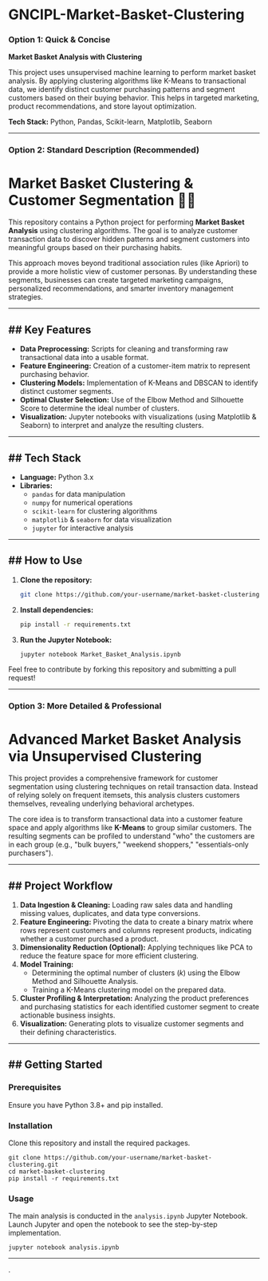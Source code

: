 # GNCIPL-Market-Basket-Clustering



### Option 1: Quick & Concise

**Market Basket Analysis with Clustering**

This project uses unsupervised machine learning to perform market basket analysis. By applying clustering algorithms like K-Means to transactional data, we identify distinct customer purchasing patterns and segment customers based on their buying behavior. This helps in targeted marketing, product recommendations, and store layout optimization.

**Tech Stack:** Python, Pandas, Scikit-learn, Matplotlib, Seaborn

-----

### Option 2: Standard Description (Recommended)

# Market Basket Clustering & Customer Segmentation 🛒🤖

This repository contains a Python project for performing **Market Basket Analysis** using clustering algorithms. The goal is to analyze customer transaction data to discover hidden patterns and segment customers into meaningful groups based on their purchasing habits.

This approach moves beyond traditional association rules (like Apriori) to provide a more holistic view of customer personas. By understanding these segments, businesses can create targeted marketing campaigns, personalized recommendations, and smarter inventory management strategies.

-----

## \#\# Key Features

  * **Data Preprocessing:** Scripts for cleaning and transforming raw transactional data into a usable format.
  * **Feature Engineering:** Creation of a customer-item matrix to represent purchasing behavior.
  * **Clustering Models:** Implementation of K-Means and DBSCAN to identify distinct customer segments.
  * **Optimal Cluster Selection:** Use of the Elbow Method and Silhouette Score to determine the ideal number of clusters.
  * **Visualization:** Jupyter notebooks with visualizations (using Matplotlib & Seaborn) to interpret and analyze the resulting clusters.

-----

## \#\# Tech Stack

  * **Language:** Python 3.x
  * **Libraries:**
      * `pandas` for data manipulation
      * `numpy` for numerical operations
      * `scikit-learn` for clustering algorithms
      * `matplotlib` & `seaborn` for data visualization
      * `jupyter` for interactive analysis

-----

## \#\# How to Use

1.  **Clone the repository:**
    ```bash
    git clone https://github.com/your-username/market-basket-clustering.git
    ```
2.  **Install dependencies:**
    ```bash
    pip install -r requirements.txt
    ```
3.  **Run the Jupyter Notebook:**
    ```bash
    jupyter notebook Market_Basket_Analysis.ipynb
    ```

Feel free to contribute by forking this repository and submitting a pull request\!

-----

### Option 3: More Detailed & Professional

# Advanced Market Basket Analysis via Unsupervised Clustering

This project provides a comprehensive framework for customer segmentation using clustering techniques on retail transaction data. Instead of relying solely on frequent itemsets, this analysis clusters customers themselves, revealing underlying behavioral archetypes.

The core idea is to transform transactional data into a customer feature space and apply algorithms like **K-Means** to group similar customers. The resulting segments can be profiled to understand "who" the customers are in each group (e.g., "bulk buyers," "weekend shoppers," "essentials-only purchasers").

-----

## \#\# Project Workflow

1.  **Data Ingestion & Cleaning:** Loading raw sales data and handling missing values, duplicates, and data type conversions.
2.  **Feature Engineering:** Pivoting the data to create a binary matrix where rows represent customers and columns represent products, indicating whether a customer purchased a product.
3.  **Dimensionality Reduction (Optional):** Applying techniques like PCA to reduce the feature space for more efficient clustering.
4.  **Model Training:**
      * Determining the optimal number of clusters ($k$) using the Elbow Method and Silhouette Analysis.
      * Training a K-Means clustering model on the prepared data.
5.  **Cluster Profiling & Interpretation:** Analyzing the product preferences and purchasing statistics for each identified customer segment to create actionable business insights.
6.  **Visualization:** Generating plots to visualize customer segments and their defining characteristics.

-----

## \#\# Getting Started

### Prerequisites

Ensure you have Python 3.8+ and pip installed.

### Installation

Clone this repository and install the required packages.

```shell
git clone https://github.com/your-username/market-basket-clustering.git
cd market-basket-clustering
pip install -r requirements.txt
```

### Usage

The main analysis is conducted in the `analysis.ipynb` Jupyter Notebook. Launch Jupyter and open the notebook to see the step-by-step implementation.

```shell
jupyter notebook analysis.ipynb
```

-----
.
